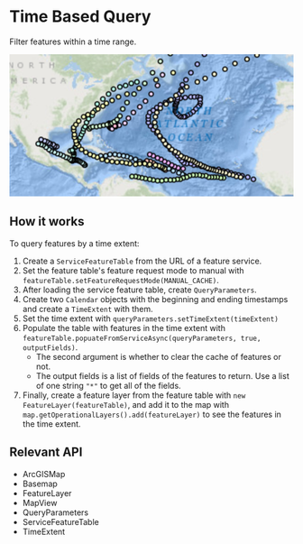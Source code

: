 <h1>Time Based Query</h1>

<p>Filter features within a time range.</p>

<p><img src="TimeBasedQuery.png"/></p>

<h2>How it works</h2>

<p>To query features by a time extent:</p>

<ol>
    <li>Create a <code>ServiceFeatureTable</code> from the URL of a feature service.</li>
    <li>Set the feature table's feature request mode to manual with <code>featureTable.setFeatureRequestMode(MANUAL_CACHE)</code>.</li>
    <li>After loading the service feature table, create <code>QueryParameters</code>.</li>
    <li>Create two <code>Calendar</code> objects with the beginning and ending timestamps and create a 
    <code>TimeExtent</code> with them.</li>
    <li>Set the time extent with <code>queryParameters.setTimeExtent(timeExtent)</code></li>
    <li>Populate the table with features in the time extent with <code>featureTable.popuateFromServiceAsync(queryParameters, true, outputFields)</code>.
        <ul>
            <li>The second argument is whether to clear the cache of features or not.</li>
            <li>The output fields is a list of fields of the features to return. Use a list of one string 
            <code>"*"</code> to get all of the fields.</li>
        </ul>
    </li>
    <li>Finally, create a feature layer from the feature table with <code>new FeatureLayer(featureTable)</code>, 
    and add it to the map with <code>map.getOperationalLayers().add(featureLayer)</code> to see the features in the 
    time extent.</li>
</ol>

<h2>Relevant API</h2>

<ul>
    <li>ArcGISMap</li>
    <li>Basemap</li>
    <li>FeatureLayer</li>
    <li>MapView</li>
    <li>QueryParameters</li>
    <li>ServiceFeatureTable</li>
    <li>TimeExtent</li>
</ul>